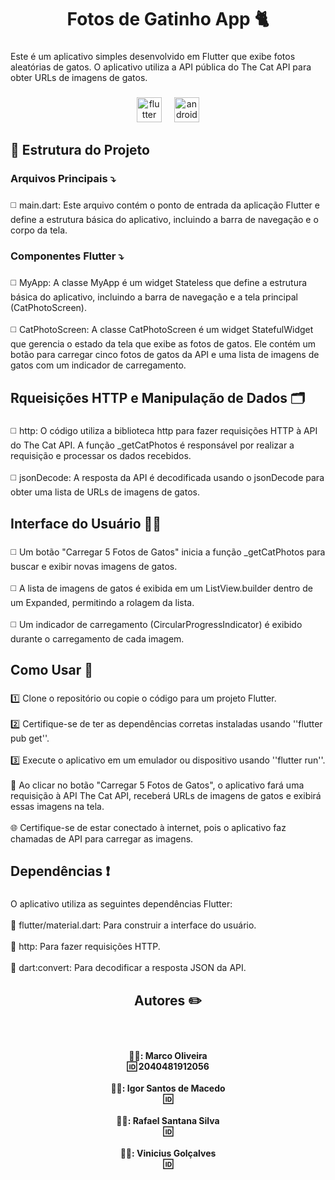 <h1 align="center">Fotos de Gatinho App 🐈</h1>

###

<p align="left">Este é um aplicativo simples desenvolvido em Flutter que exibe fotos aleatórias de gatos. O aplicativo utiliza a API pública do The Cat API para obter URLs de imagens de gatos.</p>

###

<div align="center">
  <img src="https://skillicons.dev/icons?i=flutter" height="40" alt="flutter logo"  />
  <img width="12" />
  <img src="https://cdn.simpleicons.org/android/3DDC84" height="40" alt="android logo"  />
</div>

###

<h2 align="left">📍 Estrutura do Projeto</h2>

###

<h3 align="left">Arquivos Principais ⤵️</h3>

###

<p align="left">◻️ main.dart: Este arquivo contém o ponto de entrada da aplicação Flutter e define a estrutura básica do aplicativo, incluindo a barra de navegação e o corpo da tela.</p>

###

<h3 align="left">Componentes Flutter ⤵️</h3>

###

<p align="left">◻️ MyApp: A classe MyApp é um widget Stateless que define a estrutura básica do aplicativo, incluindo a barra de navegação e a tela principal (CatPhotoScreen).<br><br>◻️ CatPhotoScreen: A classe CatPhotoScreen é um widget StatefulWidget que gerencia o estado da tela que exibe as fotos de gatos. Ele contém um botão para carregar cinco fotos de gatos da API e uma lista de imagens de gatos com um indicador de carregamento.</p>

###

<h2 align="left">Rqueisições HTTP e Manipulação de Dados 🗂️</h2>

###

<p align="left">◻️ http: O código utiliza a biblioteca http para fazer requisições HTTP à API do The Cat API. A função _getCatPhotos é responsável por realizar a requisição e processar os dados recebidos.<br><br>◻️ jsonDecode: A resposta da API é decodificada usando o jsonDecode para obter uma lista de URLs de imagens de gatos.</p>

###

<h2 align="left">Interface do Usuário 👨‍💻</h2>

###

<p align="left">◻️ Um botão "Carregar 5 Fotos de Gatos" inicia a função _getCatPhotos para buscar e exibir novas imagens de gatos.<br><br>◻️ A lista de imagens de gatos é exibida em um ListView.builder dentro de um Expanded, permitindo a rolagem da lista.<br> <br>◻️ Um indicador de carregamento (CircularProgressIndicator) é exibido durante o carregamento de cada imagem.</p>

###

<h2 align="left">Como Usar 📱</h2>

###

<p align="left">1️⃣ Clone o repositório ou copie o código para um projeto Flutter.<br><br>2️⃣ Certifique-se de ter as dependências corretas instaladas usando ''flutter pub get''.<br><br>3️⃣ Execute o aplicativo em um emulador ou dispositivo usando ''flutter run''.<br><br>💠 Ao clicar no botão "Carregar 5 Fotos de Gatos", o aplicativo fará uma requisição à API The Cat API, receberá URLs de imagens de gatos e exibirá essas imagens na tela.<br><br>🌐 Certifique-se de estar conectado à internet, pois o aplicativo faz chamadas de API para carregar as imagens.</p>

###

<h2 align="left">Dependências ❗</h2>

###

<p align="left">O aplicativo utiliza as seguintes dependências Flutter:<br><br>🚩 flutter/material.dart: Para construir a interface do usuário.<br><br>🚩 http: Para fazer requisições HTTP.<br><br>🚩 dart:convert: Para decodificar a resposta JSON da API.</p>

###

<h2 align="center">Autores ✏️</h2>

###

<br clear="both">

<h4 align="center">👨‍💼: Marco Oliveira<br>🆔 2040481912056<br><br>👨‍💼: Igor Santos de Macedo<br>🆔 <br><br>👨‍💼: Rafael Santana Silva<br>🆔 <br><br>👨‍💼: Vinicius Golçalves<br>🆔</h4>

###
